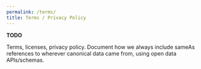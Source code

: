 ```yaml
---
permalink: /terms/
title: Terms / Privacy Policy
---
```


**TODO**

Terms, licenses, privacy policy.  Document how we always include sameAs references to wherever canonical data came from, using open data APIs/schemas.